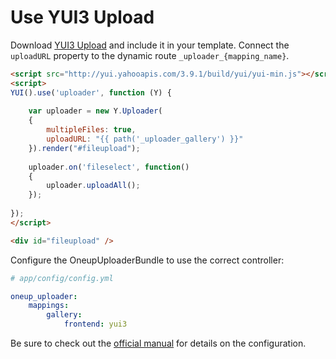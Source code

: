 Use YUI3 Upload
===============

Download [YUI3 Upload](http://yuilibrary.com/yui/docs/uploader/) and include it in your template. Connect the `uploadURL` property to the dynamic route `_uploader_{mapping_name}`.

```html
<script src="http://yui.yahooapis.com/3.9.1/build/yui/yui-min.js"></script>
<script>
YUI().use('uploader', function (Y) {
    
    var uploader = new Y.Uploader(
    {
        multipleFiles: true,
        uploadURL: "{{ path('_uploader_gallery') }}"
    }).render("#fileupload");
    
    uploader.on('fileselect', function()
    {
        uploader.uploadAll();
    });
    
});
</script>

<div id="fileupload" />
```

Configure the OneupUploaderBundle to use the correct controller:

```yaml
# app/config/config.yml

oneup_uploader:
    mappings:
        gallery:
            frontend: yui3
```

Be sure to check out the [official manual](http://yuilibrary.com/yui/docs/uploader/) for details on the configuration.